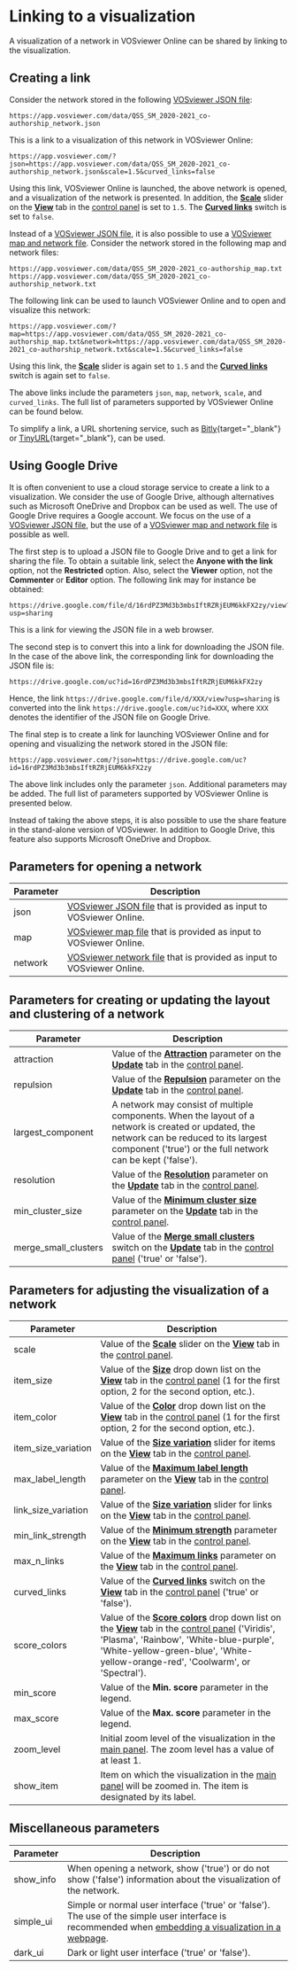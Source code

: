 # Linking to a visualization

A visualization of a network in VOSviewer Online can be shared by linking to the visualization.

## Creating a link

Consider the network stored in the following [VOSviewer JSON file](/docs/file-types/json-file-type/):

```
https://app.vosviewer.com/data/QSS_SM_2020-2021_co-authorship_network.json
```

This is a link to a visualization of this network in VOSviewer Online:

```
https://app.vosviewer.com/?json=https://app.vosviewer.com/data/QSS_SM_2020-2021_co-authorship_network.json&scale=1.5&curved_links=false
```

Using this link, VOSviewer Online is launched, the above network is opened, and a visualization of the network is presented. In addition, the [**Scale**](/docs/user-interface/control-panel/#scale) slider on the [**View**](/docs/user-interface/control-panel/#view) tab in the [control panel](/docs/user-interface/control-panel/) is set to `1.5`. The [**Curved links**](/docs/user-interface/control-panel/#curved-links) switch is set to `false`.

Instead of a [VOSviewer JSON file](/docs/file-types/json-file-type/), it is also possible to use a [VOSviewer map and network file](/docs/file-types/map-and-network-file-type/). Consider the network stored in the following map and network files:

```
https://app.vosviewer.com/data/QSS_SM_2020-2021_co-authorship_map.txt
https://app.vosviewer.com/data/QSS_SM_2020-2021_co-authorship_network.txt
```

The following link can be used to launch VOSviewer Online and to open and visualize this network:

```
https://app.vosviewer.com/?map=https://app.vosviewer.com/data/QSS_SM_2020-2021_co-authorship_map.txt&network=https://app.vosviewer.com/data/QSS_SM_2020-2021_co-authorship_network.txt&scale=1.5&curved_links=false
```

Using this link, the [**Scale**](/docs/user-interface/control-panel/#scale) slider is again set to `1.5` and the [**Curved links**](/docs/user-interface/control-panel/#curved-links) switch is again set to `false`.

The above links include the parameters `json`, `map`, `network`, `scale`, and `curved_links`. The full list of parameters supported by VOSviewer Online can be found below.

To simplify a link, a URL shortening service, such as [Bitly](https://bitly.com/){target="_blank"} or [TinyURL](https://tinyurl.com/){target="_blank"}, can be used.

## Using Google Drive

It is often convenient to use a cloud storage service to create a link to a visualization. We consider the use of Google Drive, although alternatives such as Microsoft OneDrive and Dropbox can be used as well. The use of Google Drive requires a Google account. We focus on the use of a [VOSviewer JSON file](/docs/file-types/json-file-type/), but the use of a [VOSviewer map and network file](/docs/file-types/map-and-network-file-type/) is possible as well.

The first step is to upload a JSON file to Google Drive and to get a link for sharing the file. To obtain a suitable link, select the **Anyone with the link** option, not the **Restricted** option. Also, select the **Viewer** option, not the **Commenter** or **Editor** option. The following link may for instance be obtained:

```
https://drive.google.com/file/d/16rdPZ3Md3b3mbsIftRZRjEUM6kkFX2zy/view?usp=sharing
```

This is a link for viewing the JSON file in a web browser.

The second step is to convert this into a link for downloading the JSON file. In the case of the above link, the corresponding link for downloading the JSON file is:

```
https://drive.google.com/uc?id=16rdPZ3Md3b3mbsIftRZRjEUM6kkFX2zy
```

Hence, the link `https://drive.google.com/file/d/XXX/view?usp=sharing` is converted into the link `https://drive.google.com/uc?id=XXX`, where `XXX` denotes the identifier of the JSON file on Google Drive.

The final step is to create a link for launching VOSviewer Online and for opening and visualizing the network stored in the JSON file:

```
https://app.vosviewer.com/?json=https://drive.google.com/uc?id=16rdPZ3Md3b3mbsIftRZRjEUM6kkFX2zy
```

The above link includes only the parameter `json`. Additional parameters may be added. The full list of parameters supported by VOSviewer Online is presented below.

Instead of taking the above steps, it is also possible to use the share feature in the stand-alone version of VOSviewer. In addition to Google Drive, this feature also supports Microsoft OneDrive and Dropbox.

## Parameters for opening a network

Parameter | Description
--------- | -----------
json | [VOSviewer JSON file](/docs/file-types/json-file-type/) that is provided as input to VOSviewer Online.
map | [VOSviewer map file](/docs/file-types/map-and-network-file-type/#vosviewer-map-files) that is provided as input to VOSviewer Online.
network | [VOSviewer network file](/docs/file-types/map-and-network-file-type/#vosviewer-network-files) that is provided as input to VOSviewer Online.

## Parameters for creating or updating the layout and clustering of a network

Parameter | Description
--------- | -----------
attraction | Value of the [**Attraction**](/docs/user-interface/control-panel/#attraction-and-repulsion) parameter on the [**Update**](/docs/user-interface/control-panel/#update) tab in the [control panel](/docs/user-interface/control-panel/).
repulsion | Value of the [**Repulsion**](/docs/user-interface/control-panel/#attraction-and-repulsion) parameter on the [**Update**](/docs/user-interface/control-panel/#update) tab in the [control panel](/docs/user-interface/control-panel/).
largest_component | A network may consist of multiple components. When the layout of a network is created or updated, the network can be reduced to its largest component ('true') or the full network can be kept ('false').
resolution | Value of the [**Resolution**](/docs/user-interface/control-panel/#resolution) parameter on the [**Update**](/docs/user-interface/control-panel/#update) tab in the [control panel](/docs/user-interface/control-panel/).
min_cluster_size | Value of the [**Minimum cluster size**](/docs/user-interface/control-panel/#minimum-cluster-size) parameter on the [**Update**](/docs/user-interface/control-panel/#update) tab in the [control panel](/docs/user-interface/control-panel/).
merge_small_clusters | Value of the [**Merge small clusters**](/docs/#merge-small-clusters) switch on the [**Update**](/docs/user-interface/control-panel/#update) tab in the [control panel](/docs/user-interface/control-panel/) ('true' or 'false').

## Parameters for adjusting the visualization of a network

Parameter | Description
--------- | -----------
scale | Value of the [**Scale**](/docs/user-interface/control-panel/#scale) slider on the [**View**](/docs/user-interface/control-panel/#view) tab in the [control panel](/docs/user-interface/control-panel/).
item_size | Value of the [**Size**](/docs/user-interface/control-panel/#size) drop down list on the [**View**](/docs/user-interface/control-panel/#view) tab in the [control panel](/docs/user-interface/control-panel/) (1 for the first option, 2 for the second option, etc.).
item_color | Value of the [**Color**](/docs/user-interface/control-panel/#color) drop down list on the [**View**](/docs/user-interface/control-panel/#view) tab in the [control panel](/docs/user-interface/control-panel/) (1 for the first option, 2 for the second option, etc.).
item_size_variation | Value of the [**Size variation**](/docs/user-interface/control-panel/#size-variation) slider for items on the [**View**](/docs/user-interface/control-panel/#view) tab in the [control panel](/docs/user-interface/control-panel/).
max_label_length | Value of the [**Maximum label length**](/docs/user-interface/control-panel/#maximum-label-length) parameter on the [**View**](/docs/user-interface/control-panel/#view) tab in the [control panel](/docs/user-interface/control-panel/).
link_size_variation | Value of the [**Size variation**](/docs/user-interface/control-panel/#size-variation_1) slider for links on the [**View**](/docs/user-interface/control-panel/#view) tab in the [control panel](/docs/user-interface/control-panel/).
min_link_strength | Value of the [**Minimum strength**](/docs/user-interface/control-panel/#minimum-strength-and-maximum-links) parameter on the [**View**](/docs/user-interface/control-panel/#view) tab in the [control panel](/docs/user-interface/control-panel/).
max_n_links | Value of the [**Maximum links**](/docs/user-interface/control-panel/#minimum-strength-and-maximum-links) parameter on the [**View**](/docs/user-interface/control-panel/#view) tab in the [control panel](/docs/user-interface/control-panel/).
curved_links | Value of the [**Curved links**](/docs/user-interface/control-panel/#curved-links) switch on the [**View**](/docs/user-interface/control-panel/#view) tab in the [control panel](/docs/user-interface/control-panel/) ('true' or 'false').
score_colors | Value of the [**Score colors**](/docs/user-interface/control-panel/#score-colors) drop down list on the [**View**](/docs/user-interface/control-panel/#view) tab in the [control panel](/docs/user-interface/control-panel/) ('Viridis', 'Plasma', 'Rainbow', 'White-blue-purple', 'White-yellow-green-blue', 'White-yellow-orange-red', 'Coolwarm', or 'Spectral').
min_score | Value of the **Min. score** parameter in the legend.
max_score | Value of the **Max. score** parameter in the legend.
zoom_level | Initial zoom level of the visualization in the [main panel](/docs/user-interface/main_panel/). The zoom level has a value of at least 1.
show_item | Item on which the visualization in the [main panel](/docs/user-interface/main_panel/) will be zoomed in. The item is designated by its label.

## Miscellaneous parameters

Parameter | Description
--------- | -----------
show_info | When opening a network, show ('true') or do not show ('false') information about the visualization of the network.
simple_ui | Simple or normal user interface ('true' or 'false'). The use of the simple user interface is recommended when [embedding a visualization in a webpage](/docs/sharing/embedding/).
dark_ui | Dark or light user interface ('true' or 'false').
